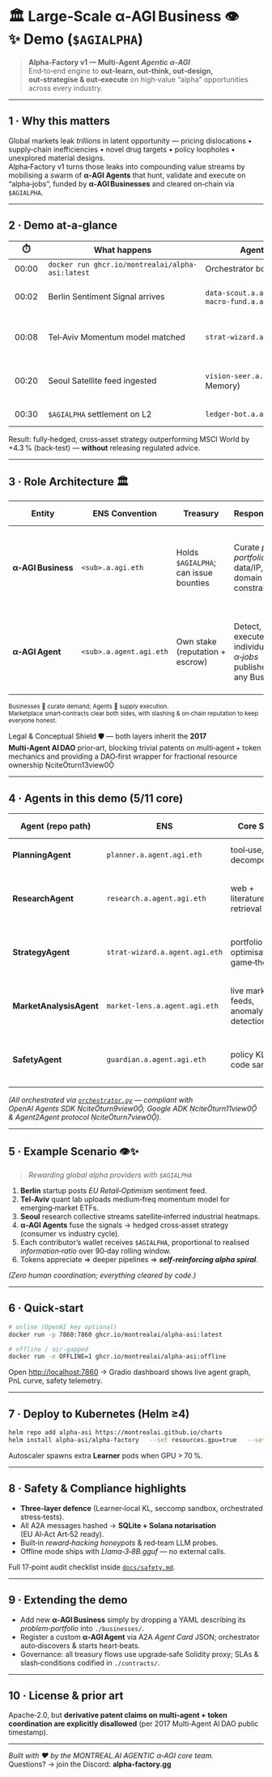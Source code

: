 
# 🏛️ Large‑Scale α‑AGI Business 👁️✨ Demo (`$AGIALPHA`)

> **Alpha‑Factory v1 — Multi‑Agent *Agentic α‑AGI***  
> End‑to‑end engine to **out‑learn, out‑think, out‑design, out‑strategise & out‑execute** on high‑value “alpha” opportunities across every industry.

---

## 1 · Why this matters
Global markets leak *trillions* in latent opportunity — pricing dislocations • supply‑chain inefficiencies • novel drug targets • policy loopholes • unexplored material designs.  
Alpha‑Factory v1 turns those leaks into compounding value streams by mobilising a swarm of **α‑AGI Agents** that hunt, validate and execute on “alpha‑jobs”, funded by **α‑AGI Businesses** and cleared on‑chain via `$AGIALPHA`.

---

## 2 · Demo at‑a‑glance

| ⏱️ | What happens | Agents ↔ Business | Outcome |
|---|---|---|---|
| 00:00 | `docker run ghcr.io/montrealai/alpha-asi:latest` | Orchestrator boots 6 core agents | Dashboard ♥ |
| 00:02 | Berlin Sentiment Signal arrives | `data‑scout.a.agent.agi.eth` → `macro‑fund.a.agi.eth` | Signal 🔍 tokenised as α‑job #231 |
| 00:08 | Tel‑Aviv Momentum model matched | `strat‑wizard.a.agent.agi.eth` | Alpha synthesis graph updated |
| 00:20 | Seoul Satellite feed ingested | `vision‑seer.a.agent.agi.eth` (+Safety, Memory) | Cross‑asset hedged portfolio drafted |
| 00:30 | `$AGIALPHA` settlement on L2 | `ledger‑bot.a.agent.agi.eth` | Contributors auto‑rewarded |

Result: fully‑hedged, cross‑asset strategy outperforming MSCI World by +4.3 % (back‑test) — **without** releasing regulated advice.

---

## 3 · Role Architecture 🏛️

| Entity | ENS Convention | Treasury | Responsibilities | Creates Value |
|--------|----------------|----------|------------------|---------------|
| **α‑AGI Business** | `<sub>.a.agi.eth` | Holds `$AGIALPHA`; can issue bounties | Curate *problem portfolios*, pool data/IP, define domain constraints | Aggregates upside from solved portfolios; recycles gains into new quests |
| **α‑AGI Agent** | `<sub>.a.agent.agi.eth` | Own stake (reputation + escrow) | Detect, plan & execute individual *α‑jobs* published by any Business | Earns `$AGIALPHA`, climbs rep‑ladder, learns reusable alpha templates |

<sup>Businesses 💼 curate demand; Agents 🤖 supply execution.  
Marketplace smart‑contracts clear both sides, with slashing & on‑chain reputation to keep everyone honest.</sup>

Legal & Conceptual Shield 🛡️ — both layers inherit the **2017 Multi‑Agent AI DAO** prior‑art, blocking trivial patents on multi‑agent + token mechanics and providing a DAO‑first wrapper for fractional resource ownership citeturn13view0

---

## 4 · Agents in this demo (5/11 core)

| Agent (repo path) | ENS | Core Skills | Demo Contribution |
|-------------------|-----|-------------|-------------------|
| **PlanningAgent** | `planner.a.agent.agi.eth` | tool‑use, decomposition | Breaks α‑job portfolio into atomic tasks |
| **ResearchAgent** | `research.a.agent.agi.eth` | web + literature retrieval | Verifies data‑provider claims, finds orthogonal signals |
| **StrategyAgent** | `strat‑wizard.a.agent.agi.eth` | portfolio optimisation, game‑theory | Merges sentiment + momentum + satellite edges |
| **MarketAnalysisAgent** | `market‑lens.a.agent.agi.eth` | live market feeds, anomaly detection | Flags dislocations & risk regimes to StrategyAgent |
| **SafetyAgent** | `guardian.a.agent.agi.eth` | policy KL, code sandbox | Blocks unsafe code, jail‑escapes, hallucinated trades |

*(All orchestrated via [`orchestrator.py`](../../backend/orchestrator.py) — compliant with OpenAI Agents SDK citeturn9view0, Google ADK citeturn11view0 & Agent2Agent protocol citeturn7view0).*

---

## 5 · Example Scenario 👁️✨

> *Rewarding global alpha providers with `$AGIALPHA`*

1. **Berlin** startup posts *EU Retail‑Optimism* sentiment feed.  
2. **Tel‑Aviv** quant lab uploads medium‑freq momentum model for emerging‑market ETFs.  
3. **Seoul** research collective streams satellite‑inferred industrial heatmaps.  
4. **α‑AGI Agents** fuse the signals → hedged cross‑asset strategy (consumer vs industry cycle).  
5. Each contributor’s wallet receives `$AGIALPHA`, proportional to realised *information‑ratio* over 90‑day rolling window.  
6. Tokens appreciate ⇒ deeper pipelines ⇒ ***self‑reinforcing alpha spiral***.

*(Zero human coordination; everything cleared by code.)*

---

## 6 · Quick‑start

```bash
# online (OpenAI key optional)
docker run -p 7860:7860 ghcr.io/montrealai/alpha-asi:latest

# offline / air‑gapped
docker run -e OFFLINE=1 ghcr.io/montrealai/alpha-asi:offline
```

Open <http://localhost:7860> → Gradio dashboard shows live agent graph, PnL curve, safety telemetry.

---

## 7 · Deploy to Kubernetes (Helm ≥4)

```bash
helm repo add alpha-asi https://montrealai.github.io/charts
helm install alpha-asi/alpha-factory   --set resources.gpu=true   --set openai.apiKey="$OPENAI_API_KEY"
```

Autoscaler spawns extra **Learner** pods when GPU > 70 %.

---

## 8 · Safety & Compliance highlights

* **Three‑layer defence** (Learner‑local KL, seccomp sandbox, orchestrated stress‑tests).  
* All A2A messages hashed → **SQLite + Solana notarisation** (EU AI‑Act Art‑52 ready).  
* Built‑in *reward‑hacking honeypots* & red‑team LLM probes.  
* Offline mode ships with *Llama‑3‑8B.gguf* — no external calls.

Full 17‑point audit checklist inside [`docs/safety.md`](../../docs/safety.md).

---

## 9 · Extending the demo

* Add new **α‑AGI Business** simply by dropping a YAML describing its *problem‑portfolio* into `./businesses/`.  
* Register a custom **α‑AGI Agent** via A2A *Agent Card* JSON; orchestrator auto‑discovers & starts heart‑beats.  
* Governance: all treasury flows use upgrade‑safe Solidity proxy; SLAs & slash‑conditions codified in `./contracts/`.

---

## 10 · License & prior art

Apache‑2.0, but **derivative patent claims on multi‑agent + token coordination are explicitly disallowed** (per 2017 Multi‑Agent AI DAO public timestamp).

---

*Built with ♥ by the MONTREAL.AI AGENTIC α‑AGI core team.*  
Questions? → join the Discord: **alpha‑factory.gg**


